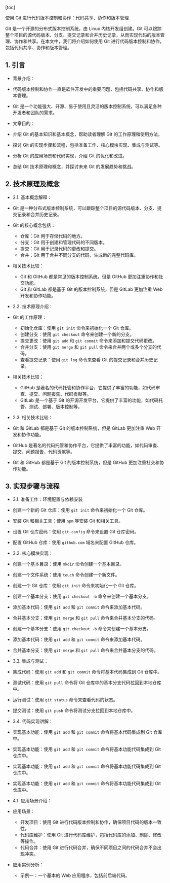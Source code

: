 
[toc]                    
                
                
使用 Git 进行代码版本控制和协作：代码共享、协作和版本管理

 Git 是一个开源的分布式版本控制系统，由 Linux 内核开发组创建。Git 可以跟踪整个项目的源代码版本、分支、提交记录和合并历史记录，从而实现代码的版本管理、协作和共享。在本文中，我们将介绍如何使用 Git 进行代码版本控制和协作，包括代码共享、协作和版本管理。

## 1. 引言

- 背景介绍：

- 代码版本控制和协作一直是软件开发中的重要问题，包括代码共享、协作和版本管理。
- Git 是一个功能强大、开源、易于使用且灵活的版本控制系统，可以满足各种开发者和团队的需求。

- 文章目的：

- 介绍 Git 的基本知识和基本概念，帮助读者理解 Git 的工作原理和使用方法。
- 探讨 Git 的实现步骤和流程，包括准备工作、核心模块实现、集成与测试等。
- 分析 Git 的应用场景和代码实现，介绍 Git 的优化和改进。
- 总结 Git 技术原理和概念，并探讨未来 Git 的发展趋势和挑战。

## 2. 技术原理及概念

- 2.1. 基本概念解释：

- Git 是一种分布式版本控制系统，可以跟踪整个项目的源代码版本、分支、提交记录和合并历史记录。
- Git 的核心概念包括：

  - 仓库：Git 用于存储代码的地方。
  - 分支：Git 用于创建和管理代码的不同版本。
  - 提交：Git 用于记录代码的更改和提交。
  - 合并：Git 用于合并不同分支的代码，生成新的完整代码库。
- 相关技术比较：

  - Git 和 GitHub 都是常见的版本控制系统，但是 GitHub 更加注重协作和社交功能。
  - Git 和 GitLab 都是基于 Git 的版本控制系统，但是 GitLab 更加注重 Web 开发和协作功能。

- 2.2. 技术原理介绍：

- Git 的工作原理：

  - 初始化仓库：使用 `git init` 命令来初始化一个 Git 仓库。
  - 创建分支：使用 `git checkout` 命令来创建一个新的分支。
  - 提交更改：使用 `git add` 和 `git commit` 命令来添加和提交代码更改。
  - 合并分支：使用 `git merge` 和 `git pull` 命令来合并两个或多个分支的代码。
  - 查看提交记录：使用 `git log` 命令来查看 Git 的提交记录和合并历史记录。

- 相关技术比较：

  - GitHub 是著名的代码托管和协作平台，它提供了丰富的功能，如代码审查、提交、问题报告、代码贡献等。
  - GitLab 是一个基于 Git 的开源开发平台，它提供了丰富的功能，如代码托管、测试、部署、版本控制等。

- 2.3. 相关技术比较：

- Git 和 GitLab 都是基于 Git 的版本控制系统，但是 GitLab 更加注重 Web 开发和协作功能。
- GitHub 是著名的代码托管和协作平台，它提供了丰富的功能，如代码审查、提交、问题报告、代码贡献等。
- Git 和 GitHub 都是基于 Git 的版本控制系统，但是 GitHub 更加注重社交和协作功能。

## 3. 实现步骤与流程

- 3.1. 准备工作：环境配置与依赖安装

- 创建一个新的 Git 仓库：使用 `git init` 命令来初始化一个 Git 仓库。
- 安装 Git 和相关工具：使用 `npm` 等安装 Git 和相关工具。
- 设置 Git 仓库密码：使用 `git-config` 命令来设置 Git 仓库密码。
- 配置 GitHub 仓库：使用 `github.com` 域名来配置 GitHub 仓库。

- 3.2. 核心模块实现：

- 创建一个基本目录：使用 `mkdir` 命令创建一个基本目录。
- 创建一个文件系统：使用 `touch` 命令创建一个新文件。
- 创建一个 Git 仓库：使用 `git init` 命令来初始化一个 Git 仓库。
- 创建一个基本分支：使用 `git checkout -b` 命令来创建一个基本分支。
- 添加基本代码：使用 `git add` 和 `git commit` 命令来添加基本代码。
- 合并基本分支：使用 `git merge` 和 `git pull` 命令来合并基本分支的代码。
- 创建一个基本分支：使用 `git checkout -b` 命令来创建一个基本分支。
- 添加基本代码：使用 `git add` 和 `git commit` 命令来添加基本代码。
- 合并基本分支：使用 `git merge` 和 `git pull` 命令来合并基本分支的代码。

- 3.3. 集成与测试：

- 集成代码：使用 `git add` 和 `git commit` 命令将基本代码集成到 Git 仓库中。
- 测试代码：使用 `git pull` 命令将 Git 仓库中的基本分支代码拉回到本地仓库中。
- 运行测试：使用 `git status` 命令来查看代码的状态。
- 提交测试：使用 `git push` 命令将测试分支拉回到本地仓库中。

- 3.4. 代码实现讲解：

- 实现基本功能：使用 `git add` 和 `git commit` 命令将基本代码集成到 Git 仓库中。
- 实现基本功能：使用 `git add` 和 `git commit` 命令将基本功能代码集成到 Git 仓库中。
- 实现基本功能：使用 `git add` 和 `git commit` 命令将基本功能代码集成到 Git 仓库中。
- 实现基本功能：使用 `git add` 和 `git commit` 命令将基本功能代码集成到 Git 仓库中。

- 4.1. 应用场景介绍：

- 应用场景：

  - 开发项目：使用 Git 进行代码版本控制和协作，确保项目代码的版本一致性。
  - 代码库维护：使用 Git 进行代码库维护，包括代码库的添加、删除、修改等操作。
  - 代码合并：使用 Git 进行代码合并，确保不同项目之间的代码合并不会出现冲突。

- 应用实例分析：

  - 示例一：一个基本的 Web 应用程序，包括前后端代码。

